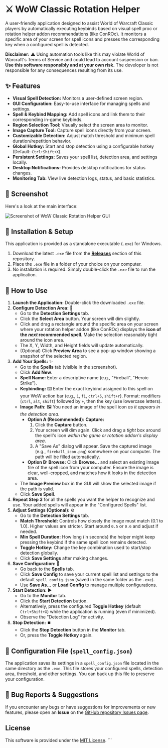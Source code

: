 # ⚔️ WoW Classic Rotation Helper

A user-friendly application designed to assist World of Warcraft Classic players by automatically executing keybinds based on visual spell proc or rotation helper addon recommendations (like ConROc). It monitors a specific area of your screen for spell icons and presses the corresponding key when a configured spell is detected.

**Disclaimer:** ⚠️ Using automation tools like this may violate World of Warcraft's Terms of Service and could lead to account suspension or ban. **Use this software responsibly and at your own risk.** The developer is not responsible for any consequences resulting from its use.

## ✨ Features

* **Visual Spell Detection:** Monitors a user-defined screen region.
* **GUI Configuration:** Easy-to-use interface for managing spells and settings.
* **Spell & Keybind Mapping:** Add spell icons and link them to their corresponding in-game keybinds.
* **Region Selection Tool:** Visually select the screen area to monitor.
* **Image Capture Tool:** Capture spell icons directly from your screen.
* **Customizable Detection:** Adjust match threshold and minimum spell duration/repetition behavior.
* **Global Hotkey:** Start and stop detection using a configurable hotkey (Default: `Ctrl+Shift+X`).
* **Persistent Settings:** Saves your spell list, detection area, and settings locally.
* **Desktop Notifications:** Provides desktop notifications for status changes.
* **Monitoring Tab:** View live detection logs, status, and basic statistics.

## 📸 Screenshot

Here's a look at the main interface:

![Screenshot of WoW Classic Rotation Helper GUI](https://cdn.discordapp.com/attachments/1046508713000845322/1358979993631457431/image.png?ex=67f5d03f&is=67f47ebf&hm=7c5941d757624e3c559b5b079a4da1e0f6963df6c4c6a78f9c95deb687b6beb1&)



## 💾 Installation & Setup

This application is provided as a standalone executable (`.exe`) for Windows.

1.  Download the latest `.exe` file from the **[Releases](link/to/your/releases)** section of this repository.
2.  Place the `.exe` file in a folder of your choice on your computer.
3.  No installation is required. Simply double-click the `.exe` file to run the application.

## 🚀 How to Use

1.  **Launch the Application:** Double-click the downloaded `.exe` file.
2.  **Configure Detection Area:** 🎯
    * Go to the **Detection Settings** tab.
    * Click the **Select Area** button. Your screen will dim slightly.
    * Click and drag a rectangle around the specific area on your screen where your rotation helper addon (like ConROc) displays the **icon of the *next* recommended spell**. Make the selection reasonably tight around the icon area.
    * The X, Y, Width, and Height fields will update automatically.
    * (Optional) Click **Preview Area** to see a pop-up window showing a snapshot of the selected region.
3.  **Add Your Spells:** ✨
    * Go to the **Spells** tab (visible in the screenshot).
    * Click **Add New**.
    * **Spell Name:** Enter a descriptive name (e.g., "Fireball", "Heroic Strike").
    * **Keybinding:** ⌨️ Enter the exact keybind assigned to this spell on your WoW action bar (e.g., `1`, `f1`, `ctrl+5`, `shift+r`). Format: modifiers (`ctrl`, `alt`, `shift`) followed by `+`, then the key (use lowercase letters).
    * **Image Path:** 🖼️ You need an image of the spell icon *as it appears in the detection area*.
        * **Option A (Recommended): Capture:**
            1.  Click the **Capture** button.
            2.  Your screen will dim again. Click and drag a *tight* box around the spell's icon *within the game or rotation addon's display area*.
            3.  A "Save As" dialog will appear. Save the captured image (e.g., `fireball_icon.png`) somewhere on your computer. The path will be filled automatically.
        * **Option B: Browse:** Click **Browse...** and select an existing image file of the spell icon from your computer. Ensure the image is clear, well-cropped, and matches how it looks in the detection area.
    * The **Image Preview** box in the GUI will show the selected image if the path is valid.
    * Click **Save Spell**.
4.  **Repeat Step 3** for all the spells you want the helper to recognize and use. Your added spells will appear in the "Configured Spells" list.
5.  **Adjust Settings (Optional):** ⚙️
    * Go to the **Detection Settings** tab.
    * **Match Threshold:** Controls how closely the image must match (0.1 to 1.0). Higher values are stricter. Start around `0.5` or `0.6` and adjust if needed.
    * **Min Spell Duration:** How long (in seconds) the helper might keep pressing the keybind if the same spell icon remains detected.
    * **Toggle Hotkey:** Change the key combination used to start/stop detection globally.
    * Click **Save Settings** after making changes.
6.  **Save Configuration:** 💾
    * Go back to the **Spells** tab.
    * Click **Save Config** to save your current spell list and settings to the default `spell_config.json` (saved in the same folder as the `.exe`).
    * Use **Save As...** or **Load Config** to manage multiple configurations.
7.  **Start Detection:** ▶️
    * Go to the **Monitor** tab.
    * Click the **Start Detection** button.
    * Alternatively, press the configured **Toggle Hotkey** (default `Ctrl+Shift+X`) while the application is running (even if minimized).
    * Observe the "Detection Log" for activity.
8.  **Stop Detection:** ⏹️
    * Click the **Stop Detection** button in the **Monitor** tab.
    * Or, press the **Toggle Hotkey** again.

## 📄 Configuration File (`spell_config.json`)

The application saves its settings in a `spell_config.json` file located in the same directory as the `.exe`. This file stores your configured spells, detection area, threshold, and other settings. You can back up this file to preserve your configuration.

## 🐞 Bug Reports & Suggestions

If you encounter any bugs or have suggestions for improvements or new features, please open an **Issue** on the [GitHub repository Issues page](link/to/your/issues).

## License

This software is provided under the [MIT License](link/to/your/license/file_or_text). ```

